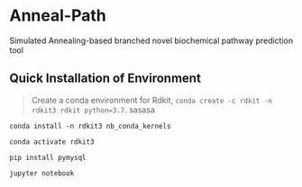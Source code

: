 # Anneal-Path
Simulated Annealing-based branched novel biochemical pathway prediction tool

## Quick Installation of Environment

> Create a conda environment for Rdkit, `conda create -c rdkit -n rdkit3 rdkit python=3.7`.
> sasasa


```
conda install -n rdkit3 nb_conda_kernels
```


```
conda activate rdkit3
```


```
pip install pymysql
```


```
jupyter notebook
```
